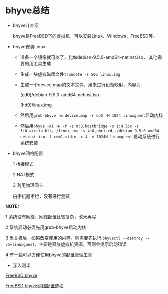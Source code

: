 bhyve总结
=========

- bhyve介介绍

  bhyve是FreeBSD下的虚拟机，可以安装Linux、Windows、FreeBSD等。

- bhyve安装Linux

  * 准备一个镜像就可以了，比如debian-9.5.0-amd64-netinst.iso，
其他需要的用工具生成

  * 生成一块虚拟磁盘文件`truncate -s 50G linux.img`

  * 生成一个device.map的文本文件，用来进行设备映射，内容为

	(cd0)/debian-9.5.0-amd64-netinst.iso

	(hd0)/linux.img

  * 然后用`grub-bhyve -m device.map -r cd0 -M 1024 linuxguest`启动内核

  * 然后用`bhyve -AI -H -P -s 0:0,hostbridge -s 1:0,lpc -s 3:0,virtio-blk,./linux.img
-s 4:0,ahci-cd,./debian-9.5.0-amd64-netinst.iso -l com1,stdio -c 4 -m 1024M linuxguest`
启动系统进行系统安装

- bhyve网络配置

  1 桥接模式

  2 NAT模式

  3 利用物理网卡

   由于机器不行，没有进行测试




**NOTE:**

1 系统没有网络，网络配置比较复杂，改天再写

2 系统启动必须先用grub-bhyve启动内核

3 当关机后，如果改变使用的内存，则需要先执行
`bhyvectl --destroy --vm=linuxguest`，主要是释放虚拟机资源，否则会提示启动错误

4 有一些可以方便使用bhyve的配置管理工具









- 深入阅读

[FreeBSD bhyve](https://people.freebsd.org/~rodrigc/doc/handbook/virtualization-host-bhyve.html)

[FreeBSD bhyve网络配置选项](http://empt1e.blogspot.com/2016/10/bhyve-networking-options.html)
